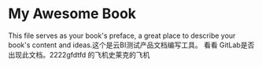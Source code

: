 # My Awesome Book

This file serves as your book's preface, a great place to describe your book's content and ideas.这个是云BI测试产品文档编写工具。
看看 GitLab是否出现此文档。2222gfdtfd 的飞机史莱克的飞机

